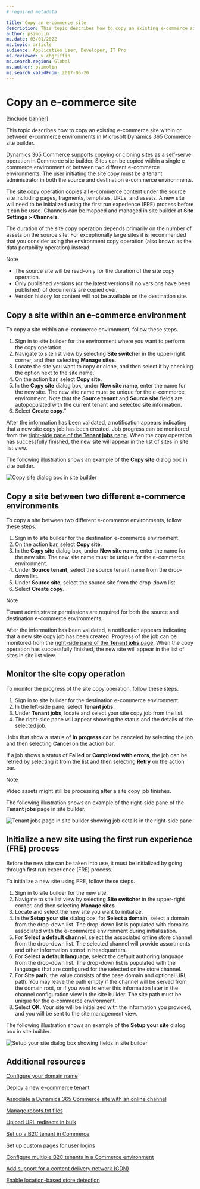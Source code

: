 ```yaml
---
# required metadata

title: Copy an e-commerce site
description: This topic describes how to copy an existing e-commerce site within or between e-commerce environments in Microsoft Dynamics 365 Commerce site builder.
author: psimolin
ms.date: 03/01/2022
ms.topic: article
audience: Application User, Developer, IT Pro
ms.reviewer: v-chgriffin
ms.search.region: Global
ms.author: psimolin
ms.search.validFrom: 2017-06-20
---
```


# Copy an e-commerce site

[!include [banner](../includes/banner.md)]

This topic describes how to copy an existing e-commerce site within or between e-commerce environments in Microsoft Dynamics 365 Commerce site builder.

Dynamics 365 Commerce supports copying or cloning sites as a self-serve operation in Commerce site builder. Sites can be copied within a single e-commerce environment or between two different e-commerce environments. The user initiating the site copy must be a tenant administrator in both the source and destination e-commerce environments. 

The site copy operation copies all e-commerce content under the source site including pages, fragments, templates, URLs, and assets. A new site will need to be initialized using the first run experience (FRE) process before it can be used. Channels can be mapped and managed in site builder at **Site Settings \> Channels**. 

The duration of the site copy operation depends primarily on the number of assets on the source site. For exceptionally large sites it is recommended that you consider using the environment copy operation (also known as the data portability operation) instead. 

> [!NOTE]
> - The source site will be read-only for the duration of the site copy operation. 
> - Only published versions (or the latest versions if no versions have been published) of documents are copied over. 
> - Version history for content will not be available on the destination site.

## Copy a site within an e-commerce environment 

To copy a site within an e-commerce environment, follow these steps.

1. Sign in to site builder for the environment where you want to perform the copy operation. 
1. Navigate to site list view by selecting **Site switcher** in the upper-right corner, and then selecting **Manage sites**.
1. Locate the site you want to copy or clone, and then select it by checking the option next to the site name. 
1. On the action bar, select **Copy site**. 
1. In the **Copy site** dialog box, under **New site name**, enter the name for the new site. The new site name must be unique for the e-commerce environment. Note that the **Source tenant** and **Source site** fields are autopopulated with the current tenant and selected site information. 
1. Select **Create copy**.” 

After the information has been validated, a notification appears indicating that a new site copy job has been created. Job progress can be monitored from the [right-side pane of the **Tenant jobs** page](#monitor-the-site-copy-operation). When the copy operation has successfully finished, the new site will appear in the list of sites in site list view. 

The following illustration shows an example of the **Copy site** dialog box in site builder.

![Copy site dialog box in site builder](media/site-copy_1.png)

## Copy a site between two different e-commerce environments 

To copy a site between two different e-commerce environments, follow these steps. 

1. Sign in to site builder for the destination e-commerce environment.  
1. On the action bar, select **Copy site**. 
1. In the **Copy site** dialog box, under **New site name**, enter the name for the new site. The new site name must be unique for the e-commerce environment.
1. Under **Source tenant**, select the source tenant name from the drop-down list. 
1. Under **Source site**, select the source site from the drop-down list. 
1. Select **Create copy**. 

> [!NOTE]
> Tenant administrator permissions are required for both the source and destination e-commerce environments. 

After the information has been validated, a notification appears indicating that a new site copy job has been created. Progress of the job can be monitored from the [right-side pane of the **Tenant jobs** page](#monitor-the-site-copy-operation). When the copy operation has successfully finished, the new site will appear in the list of sites in site list view. 

## Monitor the site copy operation 

To monitor the progress of the site copy operation, follow these steps. 

1. Sign in to site builder for the destination e-commerce environment. 
1. In the left-side pane, select **Tenant jobs**. 
1. Under **Tenant jobs**, locate and select your site copy job from the list. 
1. The right-side pane will appear showing the status and the details of the selected job.

Jobs that show a status of **In progress** can be canceled by selecting the job and then selecting **Cancel** on the action bar. 

If a job shows a status of **Failed** or **Completed with errors**, the job can be retried by selecting it from the list and then selecting **Retry** on the action bar. 

> [!NOTE]
> Video assets might still be processing after a site copy job finishes.

The following illustration shows an example of the right-side pane of the **Tenant jobs** page in site builder.

![Tenant jobs page in site builder showing job details in the right-side pane](media/site-copy_2.png)

## Initialize a new site using the first run experience (FRE) process 

Before the new site can be taken into use, it must be initialized by going through first run experience (FRE) process. 

To initialize a new site using FRE, follow these steps. 

1. Sign in to site builder for the new site. 
1. Navigate to site list view by selecting **Site switcher** in the upper-right corner, and then selecting **Manage sites**. 
1. Locate and select the new site you want to initialize. 
1. In the **Setup your site** dialog box, for **Select a domain**, select a domain from the drop-down list. The drop-down list is populated with domains associated with the e-commerce environment during initialization. 
1. For **Select a default channel**, select the associated online store channel from the drop-down list. The selected channel will provide assortments and other information stored in headquarters. 
1. For **Select a default language**, select the default authoring language from the drop-down list. The drop-down list is populated with the languages that are configured for the selected online store channel. 
1. For **Site path**, the value consists of the base domain and optional URL path. You may leave the path empty if the channel will be served from the domain root, or if you want to enter this information later in the channel configuration view in the site builder. The site path must be unique for the e-commerce environment. 
1. Select **OK**. Your site will be initialized with the information you provided, and you will be sent to the site management view.

The following illustration shows an example of the **Setup your site** dialog box in site builder.

![Setup your site dialog box showing fields in site builder](media/site-copy_3.png)

## Additional resources

[Configure your domain name](configure-your-domain-name.md) 

[Deploy a new e-commerce tenant](deploy-ecommerce-site.md) 

[Associate a Dynamics 365 Commerce site with an online channel](associate-site-online-store.md) 

[Manage robots.txt files](manage-robots-txt-files.md) 

[Upload URL redirects in bulk](upload-bulk-redirects.md) 

[Set up a B2C tenant in Commerce](set-up-b2c-tenant.md) 

[Set up custom pages for user logins](custom-pages-user-logins.md) 

[Configure multiple B2C tenants in a Commerce environment](configure-multi-b2c-tenants.md) 

[Add support for a content delivery network (CDN)](add-cdn-support.md) 

[Enable location-based store detection](enable-store-detection.md) 
